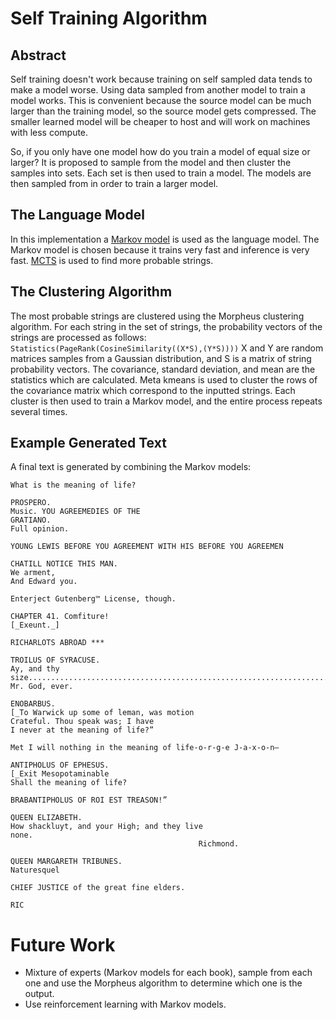 # Self Training Algorithm
## Abstract
Self training doesn't work because training on self sampled data tends to make a model worse.
Using data sampled from another model to train a model works.
This is convenient because the source model can be much larger than the training model, so the source model gets compressed.
The smaller learned model will be cheaper to host and will work on machines with less compute.

So, if you only have one model how do you train a model of equal size or larger?
It is proposed to sample from the model and then cluster the samples into sets.
Each set is then used to train a model.
The models are then sampled from in order to train a larger model.
## The Language Model
In this implementation a [Markov model](https://en.wikipedia.org/wiki/Markov_model) is used as the language model.
The Markov model is chosen because it trains very fast and inference is very fast.
[MCTS](https://en.wikipedia.org/wiki/Monte_Carlo_tree_search) is used to find more probable strings.
## The Clustering Algorithm
The most probable strings are clustered using the Morpheus clustering algorithm.
For each string in the set of strings, the probability vectors of the strings are processed as follows:
`Statistics(PageRank(CosineSimilarity((X*S),(Y*S))))`
X and Y are random matrices samples from a Gaussian distribution, and S is a matrix of string probability vectors.
The covariance, standard deviation, and mean are the statistics which are calculated.
Meta kmeans is used to cluster the rows of the covariance matrix which correspond to the inputted strings.
Each cluster is then used to train a Markov model, and the entire process repeats several times.
## Example Generated Text
A final text is generated by combining the Markov models:
```
What is the meaning of life?

PROSPERO.
Music. YOU AGREEMEDIES OF THE
GRATIANO.
Full opinion.

YOUNG LEWIS BEFORE YOU AGREEMENT WITH HIS BEFORE YOU AGREEMEN

CHATILL NOTICE THIS MAN.
We arment,
And Edward you.

Enterject Gutenberg™ License, though.

CHAPTER 41. Comfiture!
[_Exeunt._]

RICHARLOTS ABROAD ***

TROILUS OF SYRACUSE.
Ay, and thy
size.......................................................................................................................................... Mr. God, ever.

ENOBARBUS.
[_To Warwick up some of leman, was motion
Crateful. Thou speak was; I have
I never at the meaning of life?”

Met I will nothing in the meaning of life-o-r-g-e J-a-x-o-n—

ANTIPHOLUS OF EPHESUS.
[_Exit Mesopotaminable
Shall the meaning of life?

BRABANTIPHOLUS OF ROI EST TREASON!”

QUEEN ELIZABETH.
How shackluyt, and your High; and they live
none.
                                          Richmond.

QUEEN MARGARETH TRIBUNES.
Naturesquel

CHIEF JUSTICE of the great fine elders.

RIC
```
# Future Work
- Mixture of experts (Markov models for each book), sample from each one and use the Morpheus algorithm to determine which one is the output.
- Use reinforcement learning with Markov models.
